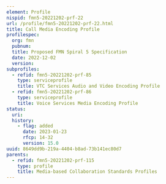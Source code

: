 ```yaml
---
element: Profile
nispid: fmn5-20221202-prf-22
url: /profile/fmn5-20221202-prf-22.html
title: Call Media Encoding Profile
profilespec:
  org: fmn
  pubnum: 
  title: Proposed FMN Spiral 5 Specification
  date: 2022-12-02
  version: 
subprofiles:
  - refid: fmn5-20221202-prf-85
    type: serviceprofile
    title: VTC Services Audio and Video Encoding Profile
  - refid: fmn5-20221202-prf-86
    type: serviceprofile
    title: Voice Services Media Encoding Profile
status:
  uri: 
  history: 
    - flag: added
      date: 2023-01-23
      rfcp: 14-32
      version: 15.0
uuid: 8649dd9b-219a-4404-b8ad-73b141ec80d7
parents:
  - refid: fmn5-20221202-prf-115
    type: profile
    title: Media-based Collaboration Standards Profiles
---
```

